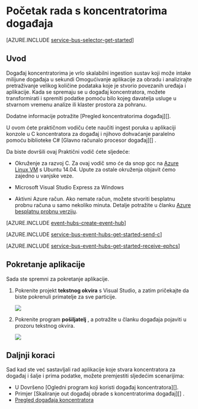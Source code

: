 <properties
    pageTitle="Početak rada s koncentratorima događaja u C i C# | Microsoft Azure"
    description="Slijedite ovaj Praktični vodič da biste počeli koristiti koncentratorima događaj Azure; Slanje događaje u C i primanje hem u C# pomoću na EventProcessorHost."
    services="event-hubs"
    documentationCenter=""
    authors="jtaubensee"
    manager="timlt"
    editor=""/>

<tags
    ms.service="event-hubs"
    ms.workload="na"
    ms.tgt_pltfrm="c"
    ms.devlang="csharp"
    ms.topic="article"
    ms.date="08/16/2016"
    ms.author="jotaub;sethm"/>

# <a name="get-started-with-event-hubs"></a>Početak rada s koncentratorima događaja

[AZURE.INCLUDE [service-bus-selector-get-started](../../includes/service-bus-selector-get-started.md)]

## <a name="introduction"></a>Uvod

Događaj koncentratorima je vrlo skalabilni ingestion sustav koji može intake milijune događaja u sekundi Omogućivanje aplikacije za obradu i analizirajte pretraživanje velikog količine podataka koje je stvorio povezanih uređaja i aplikacije. Kada se spremaju se u događaj koncentratora, možete transformirati i spremiti podatke pomoću bilo kojeg davatelja usluge u stvarnom vremenu analize ili klaster prostora za pohranu.

Dodatne informacije potražite [Pregled koncentratorima događaj][].

U ovom ćete praktičnom vodiču ćete naučiti ingest poruka u aplikaciji konzole u C koncentratora za događaj i njihovo dohvaćanje paralelno pomoću biblioteke C# [Glavno računalo procesor događaj][] .

Da biste dovršili ovaj Praktični vodič ćete sljedeće:

+ Okruženje za razvoj C. Za ovaj vodič smo će da snop gcc na [Azure Linux VM](../virtual-machines/virtual-machines-linux-quick-create-cli.md) s Ubuntu 14.04. Upute za ostale okruženja objavit ćemo zajedno u vanjske veze.

+ Microsoft Visual Studio Express za Windows

+ Aktivni Azure račun. Ako nemate račun, možete stvoriti besplatnu probnu računa u samo nekoliko minuta. Detalje potražite u članku [Azure besplatnu probnu verziju](https://azure.microsoft.com/pricing/free-trial/).

[AZURE.INCLUDE [event-hubs-create-event-hub](../../includes/event-hubs-create-event-hub.md)]

[AZURE.INCLUDE [service-bus-event-hubs-get-started-send-c](../../includes/service-bus-event-hubs-get-started-send-c.md)]

[AZURE.INCLUDE [service-bus-event-hubs-get-started-receive-ephcs](../../includes/service-bus-event-hubs-get-started-receive-ephcs.md)]

## <a name="run-the-applications"></a>Pokretanje aplikacije

Sada ste spremni za pokretanje aplikacije.

1.  Pokrenite projekt **tekstnog okvira** s Visual Studio, a zatim pričekajte da biste pokrenuli primatelje za sve particije.

    ![][21]

2.  Pokrenite program **pošiljatelj** , a potražite u članku događaja pojaviti u prozoru tekstnog okvira.

    ![][24]

## <a name="next-steps"></a>Daljnji koraci

Sad kad ste već sastavljali rad aplikacije koje stvara koncentratora za događaj i šalje i prima podatke, možete premjestiti sljedećim scenarijima:

- U Dovršeno [Ogledni program koji koristi događaj koncentratora][].
- Primjer [Skaliranje out događaj obrade s koncentratorima događaj][] .
- [Pregled događaja koncentratora][]

<!-- Images. -->
[21]: ./media/event-hubs-c-ephcs-getstarted/run-csharp-ephcs1.png
[24]: ./media/event-hubs-c-ephcs-getstarted/receive-eph-c.png

<!-- Links -->
[Azure classic portal]: https://manage.windowsazure.com/
[Glavno računalo procesor događaja]: https://www.nuget.org/packages/Microsoft.Azure.ServiceBus.EventProcessorHost
[Pregled događaja koncentratora]: event-hubs-overview.md
[primjer aplikacije koja koristi događaj koncentratora]: https://code.msdn.microsoft.com/Service-Bus-Event-Hub-286fd097
[Promjena veličine izgleda događaj obrade s koncentratorima događaja]: https://code.msdn.microsoft.com/Service-Bus-Event-Hub-45f43fc3
